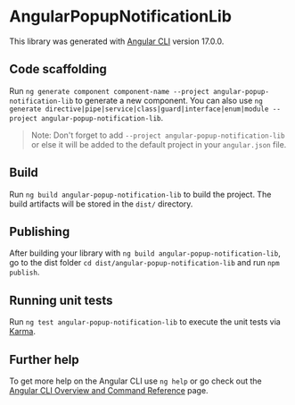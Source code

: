 # AngularPopupNotificationLib

This library was generated with [Angular CLI](https://github.com/angular/angular-cli) version 17.0.0.

## Code scaffolding

Run `ng generate component component-name --project angular-popup-notification-lib` to generate a new component. You can also use `ng generate directive|pipe|service|class|guard|interface|enum|module --project angular-popup-notification-lib`.
> Note: Don't forget to add `--project angular-popup-notification-lib` or else it will be added to the default project in your `angular.json` file. 

## Build

Run `ng build angular-popup-notification-lib` to build the project. The build artifacts will be stored in the `dist/` directory.

## Publishing

After building your library with `ng build angular-popup-notification-lib`, go to the dist folder `cd dist/angular-popup-notification-lib` and run `npm publish`.

## Running unit tests

Run `ng test angular-popup-notification-lib` to execute the unit tests via [Karma](https://karma-runner.github.io).

## Further help

To get more help on the Angular CLI use `ng help` or go check out the [Angular CLI Overview and Command Reference](https://angular.io/cli) page.
